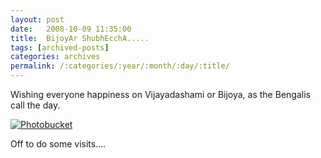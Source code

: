 ```yaml
---
layout: post
date:	2008-10-09 11:35:00
title:  BijoyAr ShubhEcchA.....
tags: [archived-posts]
categories: archives
permalink: /:categories/:year/:month/:day/:title/
---
```

Wishing everyone happiness on Vijayadashami or Bijoya, as the Bengalis call the day. 


<a href="http://s297.photobucket.com/albums/mm205/depontis/?action=view&current=IMG_1447.jpg" target="_blank"><img src="http://i297.photobucket.com/albums/mm205/depontis/IMG_1447.jpg" border="0" alt="Photobucket"></a>

Off to do some visits....

